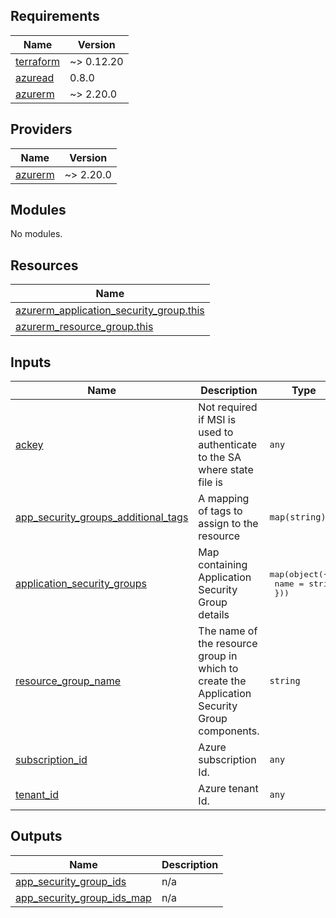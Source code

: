 <!-- BEGIN_TF_DOCS -->
## Requirements

| Name | Version |
|------|---------|
| <a name="requirement_terraform"></a> [terraform](#requirement\_terraform) | ~> 0.12.20 |
| <a name="requirement_azuread"></a> [azuread](#requirement\_azuread) | 0.8.0 |
| <a name="requirement_azurerm"></a> [azurerm](#requirement\_azurerm) | ~> 2.20.0 |

## Providers

| Name | Version |
|------|---------|
| <a name="provider_azurerm"></a> [azurerm](#provider\_azurerm) | ~> 2.20.0 |

## Modules

No modules.

## Resources

| Name |
|------|
| [azurerm_application_security_group.this](https://registry.terraform.io/providers/hashicorp/azurerm/latest/docs/resources/application_security_group) |
| [azurerm_resource_group.this](https://registry.terraform.io/providers/hashicorp/azurerm/latest/docs/data-sources/resource_group) |

## Inputs

| Name | Description | Type | Default | Required |
|------|-------------|------|---------|:--------:|
| <a name="input_ackey"></a> [ackey](#input\_ackey) | Not required if MSI is used to authenticate to the SA where state file is | `any` | `null` | no |
| <a name="input_app_security_groups_additional_tags"></a> [app\_security\_groups\_additional\_tags](#input\_app\_security\_groups\_additional\_tags) | A mapping of tags to assign to the resource | `map(string)` | `{}` | no |
| <a name="input_application_security_groups"></a> [application\_security\_groups](#input\_application\_security\_groups) | Map containing Application Security Group details | <pre>map(object({<br>    name = string<br>  }))</pre> | `{}` | no |
| <a name="input_resource_group_name"></a> [resource\_group\_name](#input\_resource\_group\_name) | The name of the resource group in which to create the Application Security Group components. | `string` | n/a | yes |
| <a name="input_subscription_id"></a> [subscription\_id](#input\_subscription\_id) | Azure subscription Id. | `any` | n/a | yes |
| <a name="input_tenant_id"></a> [tenant\_id](#input\_tenant\_id) | Azure tenant Id. | `any` | n/a | yes |

## Outputs

| Name | Description |
|------|-------------|
| <a name="output_app_security_group_ids"></a> [app\_security\_group\_ids](#output\_app\_security\_group\_ids) | n/a |
| <a name="output_app_security_group_ids_map"></a> [app\_security\_group\_ids\_map](#output\_app\_security\_group\_ids\_map) | n/a |
<!-- END_TF_DOCS -->